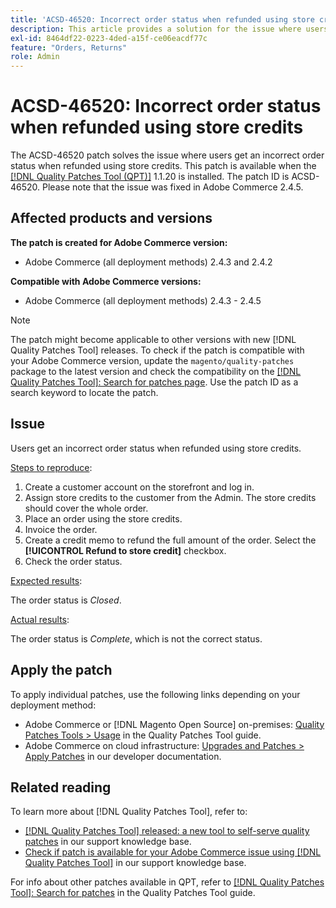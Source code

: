 ```yaml
---
title: 'ACSD-46520: Incorrect order status when refunded using store credits'
description: This article provides a solution for the issue where users get an incorrect order status when refunded using store credits.
exl-id: 8464df22-0223-4ded-a15f-ce06eacdf77c
feature: "Orders, Returns"
role: Admin
---
```

# ACSD-46520: Incorrect order status when refunded using store credits

The ACSD-46520 patch solves the issue where users get an incorrect order status when refunded using store credits. This patch is available when the [[!DNL Quality Patches Tool (QPT)]](/help/announcements/adobe-commerce-announcements/magento-quality-patches-released-new-tool-to-self-serve-quality-patches.md) 1.1.20 is installed. The patch ID is ACSD-46520. Please note that the issue was fixed in Adobe Commerce 2.4.5.

## Affected products and versions

**The patch is created for Adobe Commerce version:**

* Adobe Commerce (all deployment methods) 2.4.3 and 2.4.2

**Compatible with Adobe Commerce versions:**

* Adobe Commerce (all deployment methods) 2.4.3 - 2.4.5

>[!NOTE]
>
>The patch might become applicable to other versions with new [!DNL Quality Patches Tool] releases. To check if the patch is compatible with your Adobe Commerce version, update the `magento/quality-patches` package to the latest version and check the compatibility on the [[!DNL Quality Patches Tool]: Search for patches page](https://experienceleague.adobe.com/tools/commerce-quality-patches/index.html). Use the patch ID as a search keyword to locate the patch.

## Issue

Users get an incorrect order status when refunded using store credits.

<u>Steps to reproduce</u>:

1. Create a customer account on the storefront and log in.
1. Assign store credits to the customer from the Admin. The store credits should cover the whole order.
1. Place an order using the store credits.
1. Invoice the order.
1. Create a credit memo to refund the full amount of the order.
    Select the **[!UICONTROL Refund to store credit]** checkbox.
1. Check the order status.

<u>Expected results</u>:

The order status is *Closed*.

<u>Actual results</u>:

The order status is *Complete*, which is not the correct status.

## Apply the patch

To apply individual patches, use the following links depending on your deployment method:

* Adobe Commerce or [!DNL Magento Open Source] on-premises: [Quality Patches Tools > Usage](https://experienceleague.adobe.com/docs/commerce-operations/tools/quality-patches-tool/usage.html) in the Quality Patches Tool guide.
* Adobe Commerce on cloud infrastructure: [Upgrades and Patches > Apply Patches](https://devdocs.magento.com/cloud/project/project-patch.html) in our developer documentation.

## Related reading

To learn more about [!DNL Quality Patches Tool], refer to:

* [[!DNL Quality Patches Tool] released: a new tool to self-serve quality patches](/help/announcements/adobe-commerce-announcements/magento-quality-patches-released-new-tool-to-self-serve-quality-patches.md) in our support knowledge base.
* [Check if patch is available for your Adobe Commerce issue using [!DNL Quality Patches Tool]](https://experienceleague.adobe.com/docs/commerce-knowledge-base/kb/support-tools/patches/check-patch-for-magento-issue-with-magento-quality-patches.html) in our support knowledge base.

For info about other patches available in QPT, refer to [[!DNL Quality Patches Tool]: Search for patches](https://experienceleague.adobe.com/tools/commerce-quality-patches/index.html) in the Quality Patches Tool guide.
